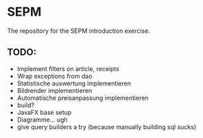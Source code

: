 # SEPM
The repository for the SEPM introduction exercise. 

## TODO:

- Implement filters on article, receipts
- Wrap exceptions from dao
- Statistische auswertung implementieren
- Bildrender implementieren
- Automatische preisanpassung implementieren
- build?
- JavaFX base setup
- Diagramme... ugh
- give query builders a try (because manually building sql sucks)
